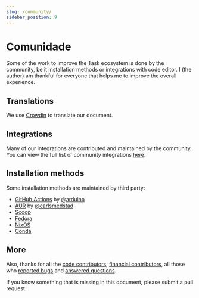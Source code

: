 ```yaml
---
slug: /community/
sidebar_position: 9
---
```


# Comunidade

Some of the work to improve the Task ecosystem is done by the community, be it installation methods or integrations with code editor. I (the author) am thankful for everyone that helps me to improve the overall experience.

## Translations

We use [Crowdin](https://crowdin.com/project/taskfile) to translate our document.

## Integrations

Many of our integrations are contributed and maintained by the community. You can view the full list of community integrations [here](/integrations#community-integrations).

## Installation methods

Some installation methods are maintained by third party:

- [GitHub Actions](https://github.com/arduino/setup-task) by [@arduino](https://github.com/arduino)
- [AUR](https://aur.archlinux.org/packages/go-task-bin) by [@carlsmedstad](https://github.com/carlsmedstad)
- [Scoop](https://github.com/ScoopInstaller/Main/blob/master/bucket/task.json)
- [Fedora](https://packages.fedoraproject.org/pkgs/golang-github-task/go-task/)
- [NixOS](https://github.com/NixOS/nixpkgs/blob/master/pkgs/development/tools/go-task/default.nix)
- [Conda](https://github.com/conda-forge/go-task-feedstock/)

## More

Also, thanks for all the [code contributors](https://github.com/newrelic-forks/task/graphs/contributors), [financial contributors](https://opencollective.com/task), all those who [reported bugs](https://github.com/newrelic-forks/task/issues?q=is%3Aissue) and [answered questions](https://github.com/newrelic-forks/task/discussions).

If you know something that is missing in this document, please submit a pull request.
